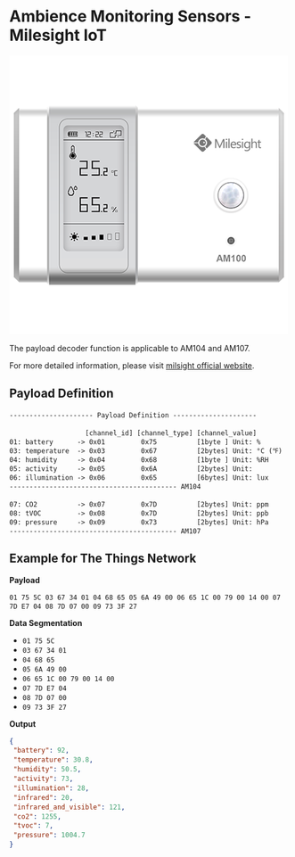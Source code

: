# Ambience Monitoring Sensors - Milesight IoT
![AM100](AM100.png)

The payload decoder function is applicable to AM104 and AM107. 

For more detailed information, please visit [milsight official website](https://wwww.milesight-iot.com).


## Payload Definition

 ```
--------------------- Payload Definition ---------------------

                    [channel_id] [channel_type] [channel_value]
 01: battery      -> 0x01         0x75          [1byte ] Unit: %
 03: temperature  -> 0x03         0x67          [2bytes] Unit: °C (℉)
 04: humidity     -> 0x04         0x68          [1byte ] Unit: %RH
 05: activity     -> 0x05         0x6A          [2bytes] Unit: 
 06: illumination -> 0x06         0x65          [6bytes] Unit: lux
 ------------------------------------------ AM104

 07: CO2          -> 0x07         0x7D          [2bytes] Unit: ppm
 08: tVOC         -> 0x08         0x7D          [2bytes] Unit: ppb
 09: pressure     -> 0x09         0x73          [2bytes] Unit: hPa
 ------------------------------------------ AM107
 ```

## Example for The Things Network

**Payload**
```
01 75 5C 03 67 34 01 04 68 65 05 6A 49 00 06 65 1C 00 79 00 14 00 07 7D E7 04 08 7D 07 00 09 73 3F 27
```



**Data Segmentation**

   - `01 75 5C`
   - `03 67 34 01`
   - `04 68 65`
   - `05 6A 49 00`
   - `06 65 1C 00 79 00 14 00`
   - `07 7D E7 04`
   - `08 7D 07 00`
   - `09 73 3F 27`



**Output**

 ```json
{
  "battery": 92,
  "temperature": 30.8,
  "humidity": 50.5,
  "activity": 73,
  "illumination": 28,
  "infrared": 20,
  "infrared_and_visible": 121,
  "co2": 1255,
  "tvoc": 7,
  "pressure": 1004.7
}
 ```